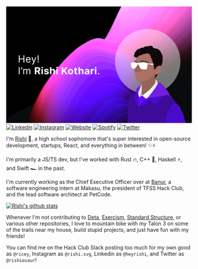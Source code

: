 ![Rishi](https://github.com/rishiosaur/rishiosaur/raw/master/rishireadme.png)
[![Linkedin](https://img.shields.io/badge/-heyrishi-510aed?style=for-the-badge&logo=Linkedin&logoColor=white&link=https://linkedin.com/in/heyrishi/)](https://linkedin.com/in/heyrishi/)
[![Instagram](https://img.shields.io/badge/-rishi.cx-df48ff?style=for-the-badge&logo=Instagram&logoColor=white&link=https://instagram.com/rishi.cx/)](https://instagram.com/rishi.cx/)
[![Website](https://img.shields.io/badge/-rishi.cx-ff66ce?style=for-the-badge&logoColor=white&link=https://rishi.cx/)](https://rishi.cx/)
[![Spotify](https://img.shields.io/badge/-rishiosaur-31099c?style=for-the-badge&logo=Spotify&logoColor=white&link=https://open.spotify.com/user/rishiosaur?si=-yOz-AfDR1msGjoKn65u6g)](https://open.spotify.com/user/rishiosaur?si=-yOz-AfDR1msGjoKn65u6g)
[![Twitter](https://img.shields.io/badge/-rishiosaur-610cff?style=for-the-badge&logo=Twitter&logoColor=white&link=https://twitter.com/rishiosaur/)](https://twitter.com/rishiosaur/)

I'm [Rishi](https://rishi.cx) 🌌, a high school sophomore that's super interested in open-source development, startups, React, and everything in between! ✨⚡️

I'm primarily a JS/TS dev, but I've worked with Rust 🔥, C++ 💖, Haskell ⚡️, and Swift 🏎 in the past.

I'm currently working as the Chief Executive Officer over at [Banur](https://github.com/banurapp), a software engineering intern at Makasu, the president of TFSS Hack Club, and the lead software architect at PetCode.

[![Rishi's github stats](https://github-readme-stats.vercel.app/api?username=rishiosaur&bg_color=000000&text_color=ff5bff&title_color=9e2eff)](https://github.com/anuraghazra/github-readme-stats)

Whenever I'm not contributing to [Deta](https://deta.sh), [Exercism](https://exercism.io), [Standard Structure](https://github.com/Standard-Structure), or various other repositories, I love to mountain bike with my Talon 3 on some of the trails near my house, build stupid projects, and just have fun with my friends!

You can find me on the Hack Club Slack posting too much for my own good as `@ricey`, Instagram as `@rishi.svg`, Linkedin as `@heyrishi`, and Twitter as `@rishiosaur`!
